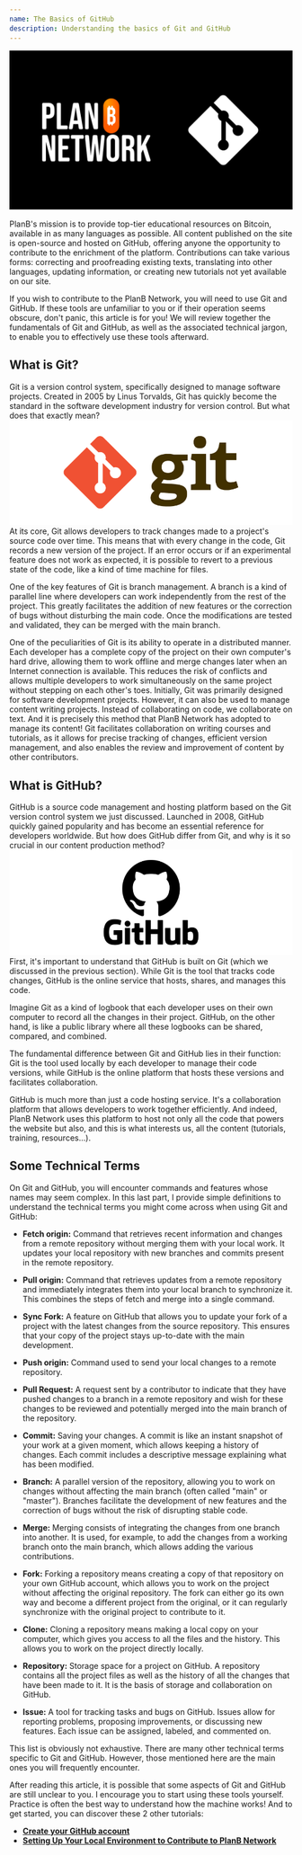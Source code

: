 ```yaml
---
name: The Basics of GitHub
description: Understanding the basics of Git and GitHub
---
```


![cover](assets/cover.webp)

PlanB's mission is to provide top-tier educational resources on Bitcoin, available in as many languages as possible. All content published on the site is open-source and hosted on GitHub, offering anyone the opportunity to contribute to the enrichment of the platform. Contributions can take various forms: correcting and proofreading existing texts, translating into other languages, updating information, or creating new tutorials not yet available on our site.

If you wish to contribute to the PlanB Network, you will need to use Git and GitHub. If these tools are unfamiliar to you or if their operation seems obscure, don't panic, this article is for you! We will review together the fundamentals of Git and GitHub, as well as the associated technical jargon, to enable you to effectively use these tools afterward.

## What is Git?

Git is a version control system, specifically designed to manage software projects. Created in 2005 by Linus Torvalds, Git has quickly become the standard in the software development industry for version control. But what does that exactly mean?
![git](assets/1.webp)
At its core, Git allows developers to track changes made to a project's source code over time. This means that with every change in the code, Git records a new version of the project. If an error occurs or if an experimental feature does not work as expected, it is possible to revert to a previous state of the code, like a kind of time machine for files.

One of the key features of Git is branch management. A branch is a kind of parallel line where developers can work independently from the rest of the project. This greatly facilitates the addition of new features or the correction of bugs without disturbing the main code. Once the modifications are tested and validated, they can be merged with the main branch.

One of the peculiarities of Git is its ability to operate in a distributed manner. Each developer has a complete copy of the project on their own computer's hard drive, allowing them to work offline and merge changes later when an Internet connection is available. This reduces the risk of conflicts and allows multiple developers to work simultaneously on the same project without stepping on each other's toes.
Initially, Git was primarily designed for software development projects. However, it can also be used to manage content writing projects. Instead of collaborating on code, we collaborate on text. And it is precisely this method that PlanB Network has adopted to manage its content! Git facilitates collaboration on writing courses and tutorials, as it allows for precise tracking of changes, efficient version management, and also enables the review and improvement of content by other contributors.
## What is GitHub?

GitHub is a source code management and hosting platform based on the Git version control system we just discussed. Launched in 2008, GitHub quickly gained popularity and has become an essential reference for developers worldwide. But how does GitHub differ from Git, and why is it so crucial in our content production method?
![github](assets/2.webp)
First, it's important to understand that GitHub is built on Git (which we discussed in the previous section). While Git is the tool that tracks code changes, GitHub is the online service that hosts, shares, and manages this code.

Imagine Git as a kind of logbook that each developer uses on their own computer to record all the changes in their project. GitHub, on the other hand, is like a public library where all these logbooks can be shared, compared, and combined.

The fundamental difference between Git and GitHub lies in their function: Git is the tool used locally by each developer to manage their code versions, while GitHub is the online platform that hosts these versions and facilitates collaboration.

GitHub is much more than just a code hosting service. It's a collaboration platform that allows developers to work together efficiently. And indeed, PlanB Network uses this platform to host not only all the code that powers the website but also, and this is what interests us, all the content (tutorials, training, resources...).

## Some Technical Terms

On Git and GitHub, you will encounter commands and features whose names may seem complex. In this last part, I provide simple definitions to understand the technical terms you might come across when using Git and GitHub:

- **Fetch origin:** Command that retrieves recent information and changes from a remote repository without merging them with your local work. It updates your local repository with new branches and commits present in the remote repository.

- **Pull origin:** Command that retrieves updates from a remote repository and immediately integrates them into your local branch to synchronize it. This combines the steps of fetch and merge into a single command.
- **Sync Fork:** A feature on GitHub that allows you to update your fork of a project with the latest changes from the source repository. This ensures that your copy of the project stays up-to-date with the main development.
- **Push origin:** Command used to send your local changes to a remote repository.

- **Pull Request:** A request sent by a contributor to indicate that they have pushed changes to a branch in a remote repository and wish for these changes to be reviewed and potentially merged into the main branch of the repository.

- **Commit:** Saving your changes. A commit is like an instant snapshot of your work at a given moment, which allows keeping a history of changes. Each commit includes a descriptive message explaining what has been modified.

- **Branch:** A parallel version of the repository, allowing you to work on changes without affecting the main branch (often called "main" or "master"). Branches facilitate the development of new features and the correction of bugs without the risk of disrupting stable code.

- **Merge:** Merging consists of integrating the changes from one branch into another. It is used, for example, to add the changes from a working branch onto the main branch, which allows adding the various contributions.

- **Fork:** Forking a repository means creating a copy of that repository on your own GitHub account, which allows you to work on the project without affecting the original repository. The fork can either go its own way and become a different project from the original, or it can regularly synchronize with the original project to contribute to it.

- **Clone:** Cloning a repository means making a local copy on your computer, which gives you access to all the files and the history. This allows you to work on the project directly locally.

- **Repository:** Storage space for a project on GitHub. A repository contains all the project files as well as the history of all the changes that have been made to it. It is the basis of storage and collaboration on GitHub.

- **Issue:** A tool for tracking tasks and bugs on GitHub. Issues allow for reporting problems, proposing improvements, or discussing new features. Each issue can be assigned, labeled, and commented on.

This list is obviously not exhaustive. There are many other technical terms specific to Git and GitHub. However, those mentioned here are the main ones you will frequently encounter.

After reading this article, it is possible that some aspects of Git and GitHub are still unclear to you. I encourage you to start using these tools yourself. Practice is often the best way to understand how the machine works! And to get started, you can discover these 2 other tutorials:
- **[Create your GitHub account](https://planb.network/tutorials/others/create-github-account)**
- **[Setting Up Your Local Environment to Contribute to PlanB Network](https://planb.network/tutorials/others/github-desktop-work-environment)**
